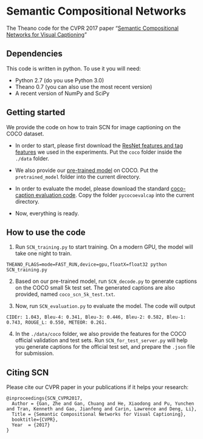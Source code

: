 # Semantic Compositional Networks

The Theano code for the CVPR 2017 paper “[Semantic Compositional Networks for Visual Captioning](https://arxiv.org/pdf/1611.08002.pdf)”

## Dependencies

This code is written in python. To use it you will need:

* Python 2.7 (do you use Python 3.0)
* Theano 0.7 (you can also use the most recent version)
* A recent version of NumPy and SciPy 

## Getting started

We provide the code on how to train SCN for image captioning on the COCO dataset. 

* In order to start, please first download the [ResNet features and tag features](https://drive.google.com/open?id=0B1HR6m3IZSO_QmZVV3hTbmJwRFU) we used in the experiments. Put the  `coco` folder inside the `./data` folder.

* We also provide our [pre-trained model](https://drive.google.com/open?id=0B1HR6m3IZSO_QmZVV3hTbmJwRFU) on COCO. Put the `pretrained_model` folder into the current directory.

* In order to evaluate the model, please download the standard [coco-caption evaluation code](https://github.com/tylin/coco-caption). Copy the folder `pycocoevalcap` into the current directory.

* Now, everything is ready.

## How to use the code

1. Run `SCN_training.py` to start training. On a modern GPU, the model will take one night  to train.

```
THEANO_FLAGS=mode=FAST_RUN,device=gpu,floatX=float32 python SCN_training.py 
```

2. Based on our pre-trained model, run `SCN_decode.py` to generate captions on the COCO small 5k test set. The generated captions are also provided, named `coco_scn_5k_test.txt`.

3. Now, run `SCN_evaluation.py` to evaluate the model. The code will output

```
CIDEr: 1.043, Bleu-4: 0.341, Bleu-3: 0.446, Bleu-2: 0.582, Bleu-1: 0.743, ROUGE_L: 0.550, METEOR: 0.261. 
```

4. In the `./data/coco` folder, we also provide the features for the COCO official validation and test sets. Run `SCN_for_test_server.py` will help you generate captions for the official test set, and prepare the `.json` file for submission. 

## Citing SCN

Please cite our CVPR paper in your publications if it helps your research:

    @inproceedings{SCN_CVPR2017,
      Author = {Gan, Zhe and Gan, Chuang and He, Xiaodong and Pu, Yunchen and Tran, Kenneth and Gao, Jianfeng and Carin, Lawrence and Deng, Li},
      Title = {Semantic Compositional Networks for Visual Captioning},
      booktitle={CVPR},
      Year  = {2017}
    }

 